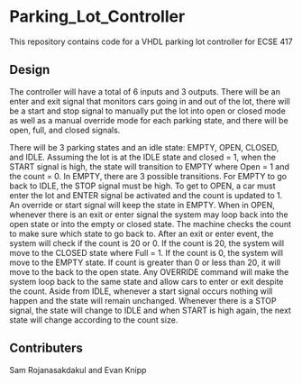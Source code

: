 # Parking_Lot_Controller
This repository contains code for a VHDL parking lot controller for ECSE 417

## Design
The controller will have a total of 6 inputs and 3 outputs. There will be an enter and exit signal that monitors cars going in and out of the lot, there will be a start and stop signal to manually put the lot into open or closed mode as well as a manual override mode for each parking state, and there will be open, full, and closed signals. 


There will be 3 parking states and an idle state: EMPTY, OPEN, CLOSED, and IDLE. Assuming the lot is at the IDLE state and closed = 1, when the START signal is high, the state will transition to EMPTY where Open = 1 and the count = 0. In EMPTY, there are 3 possible transitions. For EMPTY to go back to IDLE, the STOP signal must be high. To get to OPEN, a car must enter the lot and ENTER signal be activated and the count is updated to 1. An override or start signal will keep the state in EMPTY. When in OPEN, whenever there is an exit or enter signal the system may loop back into the open state or into the empty or closed state. The machine checks the count to make sure which state to go back to. After an exit or enter event, the system will check if the count is 20 or 0. If the count is 20, the system will move to the CLOSED state where Full = 1. If the count is 0, the system will move to the EMPTY state. If count is greater than 0 or less than 20, it will move to the back to the open state. Any OVERRIDE command will make the system loop back to the same state and allow cars to enter or exit despite the count. Aside from IDLE, whenever a start signal occurs nothing will happen and the state will remain unchanged. Whenever there is a STOP signal, the state will change to IDLE and when START is high again, the next state will change according to the count size. 
 
## Contributers
Sam Rojanasakdakul and Evan Knipp